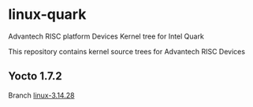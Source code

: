 linux-quark
==========
Advantech RISC platform Devices Kernel tree for Intel Quark

This repository contains kernel source trees for Advantech RISC Devices

Yocto 1.7.2
-----------
Branch [linux-3.14.28](https://github.com/ADVANTECH-Corp/linux-quark/tree/linux-3.14.28)

